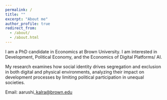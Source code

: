 ```yaml
---
permalink: /
title: ""
excerpt: "About me"
author_profile: true
redirect_from: 
  - /about/
  - /about.html
---
```





I am a PhD candidate in Economics at Brown University. I am interested in Development, Political Economy, and the Economics of Digital Platforms/ AI. 

My research examines how social identity drives segregation and exclusion in both digital and physical environments, analyzing their impact on development processes by limiting political participation in unequal societies.

Email: aarushi\_kalra@brown.edu
